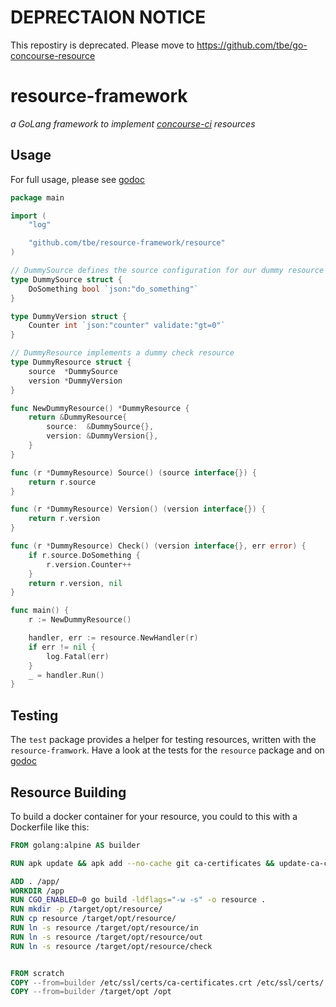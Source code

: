 # DEPRECTAION NOTICE

This repostiry is deprecated. Please move to https://github.com/tbe/go-concourse-resource

# resource-framework

*a GoLang framework to implement [concourse-ci][1] resources*

## Usage

For full usage, please see [godoc][2]

```go
package main

import (
	"log"

	"github.com/tbe/resource-framework/resource"
)

// DummySource defines the source configuration for our dummy resource
type DummySource struct {
	DoSomething bool `json:"do_something"`
}

type DummyVersion struct {
	Counter int `json:"counter" validate:"gt=0"`
}

// DummyResource implements a dummy check resource
type DummyResource struct {
	source  *DummySource
	version *DummyVersion
}

func NewDummyResource() *DummyResource {
	return &DummyResource{
		source:  &DummySource{},
		version: &DummyVersion{},
	}
}

func (r *DummyResource) Source() (source interface{}) {
	return r.source
}

func (r *DummyResource) Version() (version interface{}) {
	return r.version
}

func (r *DummyResource) Check() (version interface{}, err error) {
	if r.source.DoSomething {
		r.version.Counter++
	}
	return r.version, nil
}

func main() {
	r := NewDummyResource()

	handler, err := resource.NewHandler(r)
	if err != nil {
		log.Fatal(err)
	}
	_ = handler.Run()
}
```

## Testing

The `test` package provides a helper for testing resources, written with the `resource-framwork`.
Have a look at the tests for the `resource` package and on [godoc][3]

## Resource Building

To build a docker container for your resource, you could to this with a Dockerfile like this:

```Dockerfile
FROM golang:alpine AS builder

RUN apk update && apk add --no-cache git ca-certificates && update-ca-certificates

ADD . /app/
WORKDIR /app
RUN CGO_ENABLED=0 go build -ldflags="-w -s" -o resource .
RUN mkdir -p /target/opt/resource/
RUN cp resource /target/opt/resource/
RUN ln -s resource /target/opt/resource/in
RUN ln -s resource /target/opt/resource/out
RUN ln -s resource /target/opt/resource/check


FROM scratch
COPY --from=builder /etc/ssl/certs/ca-certificates.crt /etc/ssl/certs/
COPY --from=builder /target/opt /opt
```

[1]: https://concourse-ci.org/
[2]: https://godoc.org/github.com/tbe/resource-framework/resource
[3]: https://godoc.org/github.com/tbe/resource-framework/test
